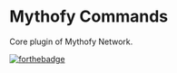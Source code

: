 # Mythofy Commands

Core plugin of Mythofy Network.

[![forthebadge](https://forthebadge.com/images/badges/0-percent-optimized.png)](https://forthebadge.com)
